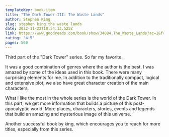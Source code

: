 ```yaml
---
templateKey: book-item
title: "The Dark Tower III: The Waste Lands"
author: Stephen King
slug: stephen king the waste lands
date: 2022-11-22T10:54:13.525Z
link: https://www.goodreads.com/book/show/34084.The_Waste_Lands?ac=1&from_search=true&qid=kIf2bvQldW&rank=1
rating: "4.5"
pages: 560
---
```

Third part of the "Dark Tower" series. So far my favorite.

It was a good combination of genres where the author is the best. I was amazed by some of the ideas used in this book. There were many surprising elements for me. In addition to the traditionally compact, logical and extensive plot, we also have great character creation of the main characters.

What I like the most in the whole series is the world of the Dark Tower. In this part, we get more information that builds a picture of this post-apocalyptic world. More places, characters, stories, events and legends that build an amazing and mysterious image of this universe.

Another successful book by king, which encourages you to reach for more titles, especially from this series.